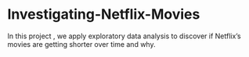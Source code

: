 # Investigating-Netflix-Movies

In this project , we apply exploratory data analysis to discover if Netflix’s movies are getting shorter over time and why. 
